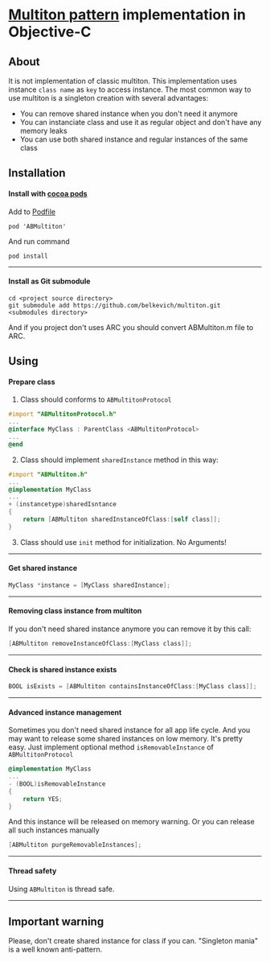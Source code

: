 [Multiton pattern](http://en.wikipedia.org/wiki/Multiton_pattern) implementation in Objective-C
========

## About
It is not implementation of classic multiton. This implementation uses instance `class name` as `key` to access instance.
The most common way to use multiton is a singleton creation with several advantages:
* You can remove shared instance when you don't need it anymore
* You can instanciate class and use it as regular object and don't have any memory leaks 
* You can use both shared instance and regular instances of the same class

## Installation

#### Install with [cocoa pods](http://cocoapods.org/) 
Add to [Podfile](https://github.com/CocoaPods/CocoaPods/wiki/A-Podfile)
```
pod 'ABMultiton'
```

And run command
```
pod install
```
---

#### Install as Git submodule
```
cd <project source directory>
git submodule add https://github.com/belkevich/multiton.git <submodules directory>
```
And if you project don't uses ARC you should convert ABMultiton.m file to ARC.
## Using

#### Prepare class
1. Class should conforms to `ABMultitonProtocol`
```objective-c
#import "ABMultitonProtocol.h"
...
@interface MyClass : ParentClass <ABMultitonProtocol>
...
@end
```

2. Class should implement `sharedInstance` method in this way:
```objective-c
#import "ABMultiton.h"
...
@implementation MyClass
...
+ (instancetype)sharedIsntance
{
    return [ABMultiton sharedInstanceOfClass:[self class]];
}
```

3. Class should use `init` method for initialization. No Arguments!

---

#### Get shared instance
```objective-c
MyClass *instance = [MyClass sharedInstance];
```
---

#### Removing class instance from multiton
If you don't need shared instance anymore you can remove it by this call:
```objective-c
[ABMultiton removeInstanceOfClass:[MyClass class]];
```
---

#### Check is shared instance exists
```objective-c
BOOL isExists = [ABMultiton containsInstanceOfClass:[MyClass class]];
```
---

#### Advanced instance management
Sometimes you don't need shared instance for all app life cycle. And you may want to release some shared instances on low memory. It's pretty easy. Just implement optional method `isRemovableInstance` of `ABMultitonProtocol`
```objective-c
@implementation MyClass
...
- (BOOL)isRemovableInstance
{
    return YES;
}
```
And this instance will be released on memory warning. Or you can release all such instances manually
```objective-c
[ABMultiton purgeRemovableInstances];
```
---

#### Thread safety
Using `ABMultiton` is thread safe.

---

## Important warning
Please, don't create shared instance for class if you can. "Singleton mania" is a well known anti-pattern.
